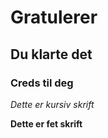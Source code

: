 # Gratulerer

## Du klarte det

### Creds til deg

_Dette er kursiv skrift_

**Dette er fet skrift**

